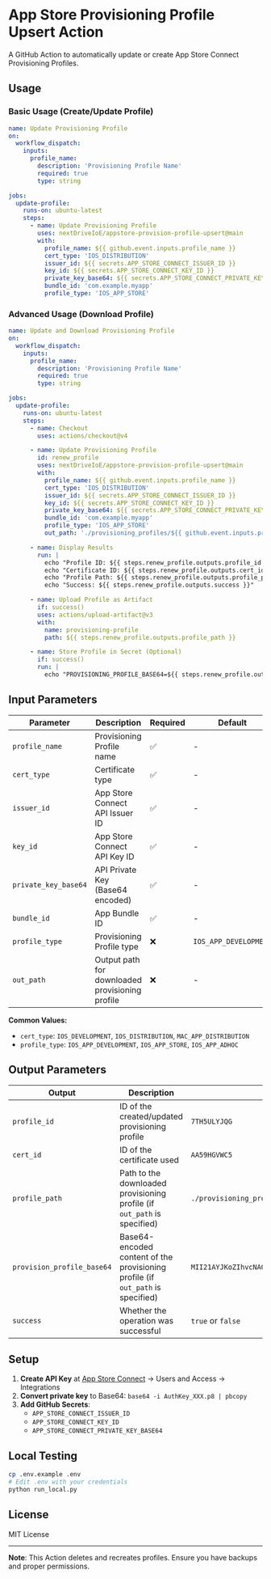# App Store Provisioning Profile Upsert Action

A GitHub Action to automatically update or create App Store Connect Provisioning Profiles.

## Usage

### Basic Usage (Create/Update Profile)

```yaml
name: Update Provisioning Profile
on:
  workflow_dispatch:
    inputs:
      profile_name:
        description: 'Provisioning Profile Name'
        required: true
        type: string

jobs:
  update-profile:
    runs-on: ubuntu-latest
    steps:
      - name: Update Provisioning Profile
        uses: nextDriveIoE/appstore-provision-profile-upsert@main
        with:
          profile_name: ${{ github.event.inputs.profile_name }}
          cert_type: 'IOS_DISTRIBUTION'
          issuer_id: ${{ secrets.APP_STORE_CONNECT_ISSUER_ID }}
          key_id: ${{ secrets.APP_STORE_CONNECT_KEY_ID }}
          private_key_base64: ${{ secrets.APP_STORE_CONNECT_PRIVATE_KEY_BASE64 }}
          bundle_id: 'com.example.myapp'
          profile_type: 'IOS_APP_STORE'
```

### Advanced Usage (Download Profile)

```yaml
name: Update and Download Provisioning Profile
on:
  workflow_dispatch:
    inputs:
      profile_name:
        description: 'Provisioning Profile Name'
        required: true
        type: string

jobs:
  update-profile:
    runs-on: ubuntu-latest
    steps:
      - name: Checkout
        uses: actions/checkout@v4

      - name: Update Provisioning Profile
        id: renew_profile
        uses: nextDriveIoE/appstore-provision-profile-upsert@main
        with:
          profile_name: ${{ github.event.inputs.profile_name }}
          cert_type: 'IOS_DISTRIBUTION'
          issuer_id: ${{ secrets.APP_STORE_CONNECT_ISSUER_ID }}
          key_id: ${{ secrets.APP_STORE_CONNECT_KEY_ID }}
          private_key_base64: ${{ secrets.APP_STORE_CONNECT_PRIVATE_KEY_BASE64 }}
          bundle_id: 'com.example.myapp'
          profile_type: 'IOS_APP_STORE'
          out_path: './provisioning_profiles/${{ github.event.inputs.profile_name }}.mobileprovision'

      - name: Display Results
        run: |
          echo "Profile ID: ${{ steps.renew_profile.outputs.profile_id }}"
          echo "Certificate ID: ${{ steps.renew_profile.outputs.cert_id }}"
          echo "Profile Path: ${{ steps.renew_profile.outputs.profile_path }}"
          echo "Success: ${{ steps.renew_profile.outputs.success }}"

      - name: Upload Profile as Artifact
        if: success()
        uses: actions/upload-artifact@v3
        with:
          name: provisioning-profile
          path: ${{ steps.renew_profile.outputs.profile_path }}

      - name: Store Profile in Secret (Optional)
        if: success()
        run: |
          echo "PROVISIONING_PROFILE_BASE64=${{ steps.renew_profile.outputs.provision_profile_base64 }}" >> $GITHUB_ENV
```

## Input Parameters

| Parameter | Description | Required | Default | Example |
|------|------|------|--------|------|
| `profile_name` | Provisioning Profile name | ✅ | - | `MyApp Production Profile` |
| `cert_type` | Certificate type | ✅ | - | `IOS_DISTRIBUTION` |
| `issuer_id` | App Store Connect API Issuer ID | ✅ | - | `69a6de8a-1234-47e3-e053-5b8c7c11a4d1` |
| `key_id` | App Store Connect API Key ID | ✅ | - | `ABCDEFGHIJ` |
| `private_key_base64` | API Private Key (Base64 encoded) | ✅ | - | `LS0tLS1CRUdJTi...` |
| `bundle_id` | App Bundle ID | ✅ | - | `com.example.myapp` |
| `profile_type` | Provisioning Profile type | ❌ | `IOS_APP_DEVELOPMENT` | `IOS_APP_STORE` |
| `out_path` | Output path for downloaded provisioning profile | ❌ | - | `./provisioning_profiles/MyProfile.mobileprovision` |

**Common Values:**
- `cert_type`: `IOS_DEVELOPMENT`, `IOS_DISTRIBUTION`, `MAC_APP_DISTRIBUTION`
- `profile_type`: `IOS_APP_DEVELOPMENT`, `IOS_APP_STORE`, `IOS_APP_ADHOC`

## Output Parameters

| Output | Description | Example |
|--------|-------------|---------|
| `profile_id` | ID of the created/updated provisioning profile | `7TH5ULYJQG` |
| `cert_id` | ID of the certificate used | `AA59HGVWC5` |
| `profile_path` | Path to the downloaded provisioning profile (if `out_path` is specified) | `./provisioning_profiles/MyProfile.mobileprovision` |
| `provision_profile_base64` | Base64-encoded content of the provisioning profile (if `out_path` is specified) | `MII21AYJKoZIhvcNAQcCoII2xTCCNsE...` |
| `success` | Whether the operation was successful | `true` or `false` |

## Setup

1. **Create API Key** at [App Store Connect](https://appstoreconnect.apple.com) → Users and Access → Integrations
2. **Convert private key** to Base64: `base64 -i AuthKey_XXX.p8 | pbcopy`
3. **Add GitHub Secrets**:
   - `APP_STORE_CONNECT_ISSUER_ID`
   - `APP_STORE_CONNECT_KEY_ID`
   - `APP_STORE_CONNECT_PRIVATE_KEY_BASE64`

## Local Testing

```bash
cp .env.example .env
# Edit .env with your credentials
python run_local.py
```

## License

MIT License

---

**Note**: This Action deletes and recreates profiles. Ensure you have backups and proper permissions.
